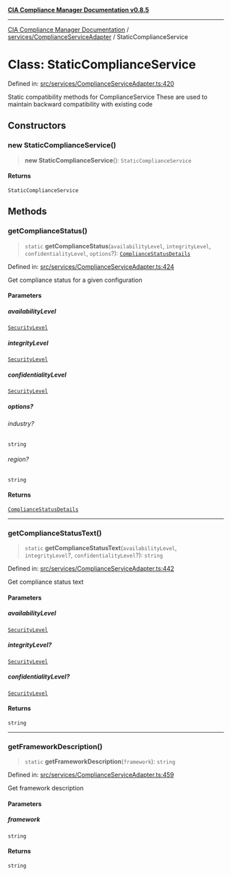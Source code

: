 [**CIA Compliance Manager Documentation v0.8.5**](../../../README.md)

***

[CIA Compliance Manager Documentation](../../../modules.md) / [services/ComplianceServiceAdapter](../README.md) / StaticComplianceService

# Class: StaticComplianceService

Defined in: [src/services/ComplianceServiceAdapter.ts:420](https://github.com/Hack23/cia-compliance-manager/blob/3ae0301247f765ba03c8c0fe645db4718bb8af76/src/services/ComplianceServiceAdapter.ts#L420)

Static compatibility methods for ComplianceService
These are used to maintain backward compatibility with existing code

## Constructors

### new StaticComplianceService()

> **new StaticComplianceService**(): `StaticComplianceService`

#### Returns

`StaticComplianceService`

## Methods

### getComplianceStatus()

> `static` **getComplianceStatus**(`availabilityLevel`, `integrityLevel`, `confidentialityLevel`, `options`?): [`ComplianceStatusDetails`](../../complianceService/interfaces/ComplianceStatusDetails.md)

Defined in: [src/services/ComplianceServiceAdapter.ts:424](https://github.com/Hack23/cia-compliance-manager/blob/3ae0301247f765ba03c8c0fe645db4718bb8af76/src/services/ComplianceServiceAdapter.ts#L424)

Get compliance status for a given configuration

#### Parameters

##### availabilityLevel

[`SecurityLevel`](../../../types/cia/type-aliases/SecurityLevel.md)

##### integrityLevel

[`SecurityLevel`](../../../types/cia/type-aliases/SecurityLevel.md)

##### confidentialityLevel

[`SecurityLevel`](../../../types/cia/type-aliases/SecurityLevel.md)

##### options?

###### industry?

`string`

###### region?

`string`

#### Returns

[`ComplianceStatusDetails`](../../complianceService/interfaces/ComplianceStatusDetails.md)

***

### getComplianceStatusText()

> `static` **getComplianceStatusText**(`availabilityLevel`, `integrityLevel`?, `confidentialityLevel`?): `string`

Defined in: [src/services/ComplianceServiceAdapter.ts:442](https://github.com/Hack23/cia-compliance-manager/blob/3ae0301247f765ba03c8c0fe645db4718bb8af76/src/services/ComplianceServiceAdapter.ts#L442)

Get compliance status text

#### Parameters

##### availabilityLevel

[`SecurityLevel`](../../../types/cia/type-aliases/SecurityLevel.md)

##### integrityLevel?

[`SecurityLevel`](../../../types/cia/type-aliases/SecurityLevel.md)

##### confidentialityLevel?

[`SecurityLevel`](../../../types/cia/type-aliases/SecurityLevel.md)

#### Returns

`string`

***

### getFrameworkDescription()

> `static` **getFrameworkDescription**(`framework`): `string`

Defined in: [src/services/ComplianceServiceAdapter.ts:459](https://github.com/Hack23/cia-compliance-manager/blob/3ae0301247f765ba03c8c0fe645db4718bb8af76/src/services/ComplianceServiceAdapter.ts#L459)

Get framework description

#### Parameters

##### framework

`string`

#### Returns

`string`
